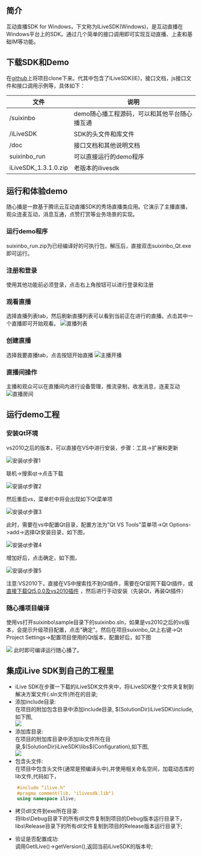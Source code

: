 ## 简介
互动直播SDK for Windows，下文称为ILiveSDK(Windows)，是互动直播在Windows平台上的SDK。通过几个简单的接口调用即可实现互动直播、上麦和基础IM等功能。

## 下载SDK和Demo
在[github](https://github.com/zhaoyang21cn/iLiveSDK_PC_Demos)上将项目clone下来。代其中包含了ILiveSDK(IE)，接口文档，js接口文件和接口调用示例等，具体如下：


文件 | 说明 | 
----|------|
/suixinbo | demo随心播工程源码，可以和其他平台随心播互通  | 
/iLiveSDK | SDK的头文件和库文件  | 
/doc | 接口文档和其他说明文档  | 
suixinbo_run | 可以直接运行的demo程序 | 
iLiveSDK_1.3.1.0.zip | 老版本的ilivesdk |


## 运行和体验demo
随心播是一款基于腾讯云互动直播SDK的秀场直播类应用。它演示了主播直播，观众连麦互动，消息互通，点赞打赏等业务场景的实现。
### 运行demo程序
suixinbo_run.zip为已经编译好的可执行包，解压后，直接双击suixinbo_Qt.exe即可运行。

### 注册和登录
使用其他功能前必须登录，点击右上角按钮可以进行登录和注册

### 观看直播
选择直播列表tab，然后刷新直播列表可以看到当前正在进行的直播。点击其中一个直播即可开始观看。
![直播列表](https://mc.qcloudimg.com/static/img/170ae5e7bbaf52943c975a8ad79b2fdd/2.png)

### 创建直播
选择我要直播tab，点击按钮开始直播
![主播开播](https://mc.qcloudimg.com/static/img/b6522dc3bad8e79c5709a104781e16c0/suixinbo_kaibo.png)

### 直播间操作
主播和观众可以在直播间内进行设备管理，推流录制，收发消息，连麦互动
![直播房间](https://mc.qcloudimg.com/static/img/170071f70b13d09af4acd323df351420/3.png)

## 运行demo工程
### 安装Qt环境
vs2010之后的版本，可以直接在VS中进行安装，步骤：工具->扩展和更新

![安装qt步骤1](https://mc.qcloudimg.com/static/img/e669d4451aca22173f8bf2ad67a894ab/pic.png)

联机->搜索qt->点击下载

![安装qt步骤2](https://mc.qcloudimg.com/static/img/da49e7fd3f853bfed5814369811188ed/pic.png)

然后重启vs，菜单栏中将会出现如下Qt菜单项

![安装qt步骤3](https://mc.qcloudimg.com/static/img/cb5b67ec89f573185a5ce7fbbd85ac9a/pic.png)

此时，需要在vs中配置Qt目录，配置方法为"Qt VS Tools"菜单项->Qt Options->add->选择Qt安装目录，如下图，

![安装qt步骤4](https://mc.qcloudimg.com/static/img/a6bfa24ca0c3ef8d39a289a4a120f4c0/pic.png)

增加好后，点击确定，如下图，

![安装qt步骤5](https://mc.qcloudimg.com/static/img/c5aacc84343bb566097960e1dd595339/pic.png)

注意:VS2010下，直接在VS中搜索找不到Qt插件，需要在Qt官网下载Qt插件，或[直接下载Qt5.0.0及vs2010插件](http://dldir1.qq.com/hudongzhibo/git/Qt/Qt_5.0.0.zip) ，然后进行手动安装（先装Qt，再装Qt插件）

### 随心播项目编译
使用vs打开suixinbo\sample目录下的suixinbo.sln，如果是vs2010之后的vs版本，会提示升级项目配置，点击"确定"。然后在项目suixinbo_Qt上右键->Qt Project Settings->配置项目使用的Qt版本，配置好后，如下图

![](https://mc.qcloudimg.com/static/img/1580d6b0287ea3ac8a88d81ee4d917c1/pic.png)
此时即可编译运行随心播了。

## 集成iLive SDK到自己的工程里
- iLive SDK在步骤一下载的iLiveSDK文件夹中，将iLiveSDK整个文件夹复制到解决方案文件(.sln文件)所在的目录;
- 添加include目录:<br/>
	在项目的附加包含目录中添加include目录, $(SolutionDir)iLiveSDK\include,如下图,<br/>
![](http://mc.qcloudimg.com/static/img/3ab82b780f87b8749813f028a904ea0e/image.png)
- 添加库目录:<br/>
	在项目的附加库目录中添加lib文件所在目录,$(SolutionDir)iLiveSDK\libs\$(Configuration),如下图,<br/>
![](http://mc.qcloudimg.com/static/img/0fbd938dbbf189c40e195cb60689baf4/image.png)
- 包含头文件:<br/>
	在项目中包含头文件(通常是预编译头中),并使用相关命名空间，加载动态库的lib文件,代码如下，

```C++
	#include “ilive.h"
	#pragma comment(lib, "ilivesdk.lib")
	using namespace ilive;
```

- 拷贝dll文件到exe所在目录:<br/>
	将libs\Debug目录下的所有dll文件复制到项目的Debug版本运行目录下，libs\Release目录下的所有dll文件复制到项目的Release版本运行目录下;

- 验证是否配置成功:<br/>
	调用GetILive()->getVersion(),返回当前iLiveSDK的版本号;
  
	
	
